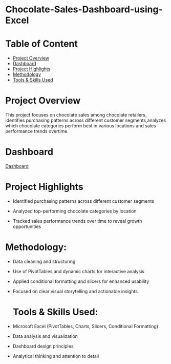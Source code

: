 # Chocolate-Sales-Dashboard-using-Excel
# Table of Content
- [Project Overview](https://github.com/Ochoniya/Chocolate-Sales-Dashboard-using-Excel/edit/main/README.md#project-overview)
- [Dashboard](https://github.com/Ochoniya/Chocolate-Sales-Dashboard-using-Excel/edit/main/README.md#dashboard)
- [Project Highlights](https://github.com/Ochoniya/Chocolate-Sales-Dashboard-using-Excel/edit/main/README.md#project-highlights)
- [Methodology](https://github.com/Ochoniya/Chocolate-Sales-Dashboard-using-Excel/edit/main/README.md#methodology)
- [Tools & Skills Used](https://github.com/Ochoniya/Chocolate-Sales-Dashboard-using-Excel/edit/main/README.md#tools--skills-used)
  
# Project Overview
This project focuses on chocolate sales among chocolate retailers, identifies purchasing patterns across different customer segments,analyzes which chocolate categories perform best in various locations and sales performance trends overtime.
# Dashboard
[Dashboard](https://github.com/user-attachments/assets/b57f8510-393c-4ef3-9129-fcf7c5d3464c)
# Project Highlights

- Identified purchasing patterns across different customer segments

- Analyzed top-performing chocolate categories by location

- Tracked sales performance trends over time to reveal growth opportunities
 # Methodology:

- Data cleaning and structuring

- Use of PivotTables and dynamic charts for interactive analysis

- Applied conditional formatting and slicers for enhanced usability

- Focused on clear visual storytelling and actionable insights
  # Tools & Skills Used:

- Microsoft Excel (PivotTables, Charts, Slicers, Conditional Formatting)

- Data analysis and visualization

- Dashboard design principles

- Analytical thinking and attention to detail



